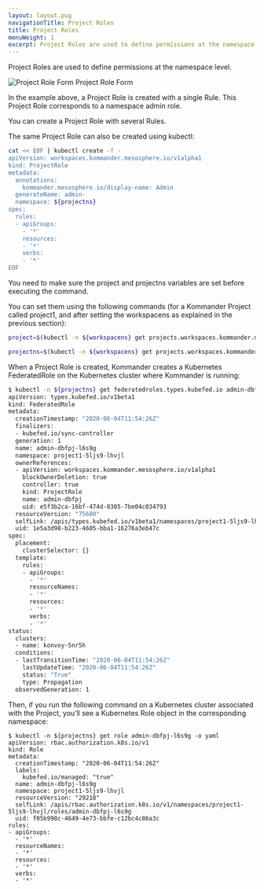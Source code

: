 ```yaml
---
layout: layout.pug
navigationTitle: Project Roles
title: Project Roles
menuWeight: 1
excerpt: Project Roles are used to define permissions at the namespace level.
---
```


Project Roles are used to define permissions at the namespace level.

![Project Role Form](/dkp/kommander/1.1/img/project-create-role.png)
Project Role Form

In the example above, a Project Role is created with a single Rule. This Project Role corresponds to a namespace admin role.

You can create a Project Role with several Rules.

The same Project Role can also be created using kubectl:

```bash
cat << EOF | kubectl create -f -
apiVersion: workspaces.kommander.mesosphere.io/v1alpha1
kind: ProjectRole
metadata:
  annotations:
    kommander.mesosphere.io/display-name: Admin
  generateName: admin-
  namespace: ${projectns}
spec:
  rules:
  - apiGroups:
    - '*'
    resources:
    - '*'
    verbs:
    - '*'
EOF
```

You need to make sure the project and projectns variables are set before executing the command.

You can set them using the following commands (for a Kommander Project called project1, and after setting the workspacens as explained in the previous section):

```bash
project=$(kubectl -n ${workspacens} get projects.workspaces.kommander.mesosphere.io -o jsonpath='{.items[?(@.metadata.generateName=="project1-")].metadata.name}')

projectns=$(kubectl -n ${workspacens} get projects.workspaces.kommander.mesosphere.io -o jsonpath='{.items[?(@.metadata.generateName=="project1-")].status.namespaceRef.name}')
```

When a Project Role is created, Kommander creates a Kubernetes FederatedRole on the Kubernetes cluster where Kommander is running:

```bash
$ kubectl -n ${projectns} get federatedroles.types.kubefed.io admin-dbfpj-l6s9g -o yaml
apiVersion: types.kubefed.io/v1beta1
kind: FederatedRole
metadata:
  creationTimestamp: "2020-06-04T11:54:26Z"
  finalizers:
  - kubefed.io/sync-controller
  generation: 1
  name: admin-dbfpj-l6s9g
  namespace: project1-5ljs9-lhvjl
  ownerReferences:
  - apiVersion: workspaces.kommander.mesosphere.io/v1alpha1
    blockOwnerDeletion: true
    controller: true
    kind: ProjectRole
    name: admin-dbfpj
    uid: e5f3b2ca-16bf-474d-8305-7be04c034793
  resourceVersion: "75680"
  selfLink: /apis/types.kubefed.io/v1beta1/namespaces/project1-5ljs9-lhvjl/federatedroles/admin-dbfpj-l6s9g
  uid: 1e5a3d98-b223-4605-bba1-16276a3eb47c
spec:
  placement:
    clusterSelector: {}
  template:
    rules:
    - apiGroups:
      - '*'
      resourceNames:
      - '*'
      resources:
      - '*'
      verbs:
      - '*'
status:
  clusters:
  - name: konvoy-5nr5h
  conditions:
  - lastTransitionTime: "2020-06-04T11:54:26Z"
    lastUpdateTime: "2020-06-04T11:54:26Z"
    status: "True"
    type: Propagation
  observedGeneration: 1
```

Then, if you run the following command on a Kubernetes cluster associated with the Project, you’ll see a Kubernetes Role object in the corresponding namespace:

```
$ kubectl -n ${projectns} get role admin-dbfpj-l6s9g -o yaml
apiVersion: rbac.authorization.k8s.io/v1
kind: Role
metadata:
  creationTimestamp: "2020-06-04T11:54:26Z"
  labels:
    kubefed.io/managed: "true"
  name: admin-dbfpj-l6s9g
  namespace: project1-5ljs9-lhvjl
  resourceVersion: "29218"
  selfLink: /apis/rbac.authorization.k8s.io/v1/namespaces/project1-5ljs9-lhvjl/roles/admin-dbfpj-l6s9g
  uid: f05b998c-4649-4e73-bbfe-c12bc4c86a3c
rules:
- apiGroups:
  - '*'
  resourceNames:
  - '*'
  resources:
  - '*'
  verbs:
  - '*'
```
